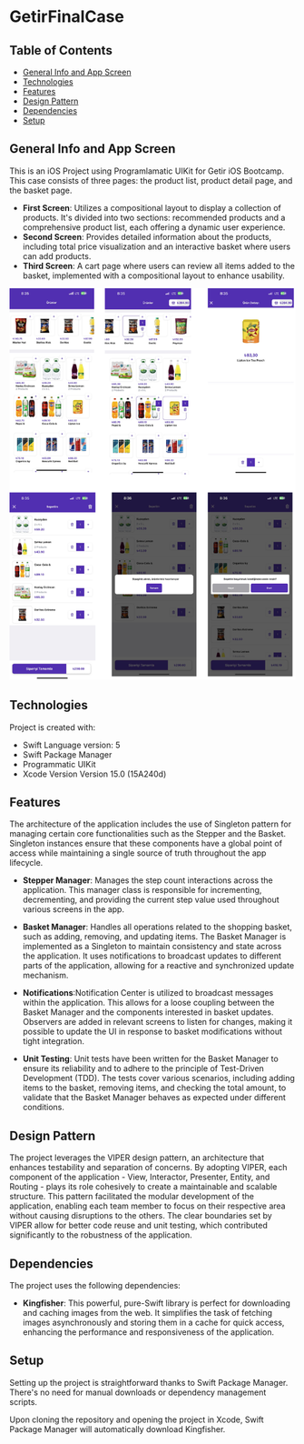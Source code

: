 # GetirFinalCase

## Table of Contents
- [General Info and App Screen](#general-info)
- [Technologies](#technologies)
- [Features](#features)
- [Design Pattern](#design-pattern)
- [Dependencies](#dependencies)
- [Setup](#setup)


## General Info and App Screen
This is an iOS Project using Programlamatic UIKit for Getir iOS Bootcamp. This case consists of three pages: the product list, product detail page, and the basket page.
- **First Screen**: Utilizes a compositional layout to display a collection of products. It's divided into two sections: recommended products and a comprehensive product list, each offering a dynamic user experience.
- **Second Screen**: Provides detailed information about the products, including total price visualization and an interactive basket where users can add products.
- **Third Screen**: A cart page where users can review all items added to the basket, implemented with a compositional layout to enhance usability.


![Screens](https://github.com/elifilaykandemir/GetirFinalCase/blob/main/GetirScreens.png)

## Technologies
Project is created with:
- Swift Language version: 5
- Swift Package Manager
- Programmatic UIKit
- Xcode Version Version 15.0 (15A240d)

## Features

The architecture of the application includes the use of Singleton pattern for managing certain core functionalities such as the Stepper and the Basket. Singleton instances ensure that these components have a global point of access while maintaining a single source of truth throughout the app lifecycle.

- **Stepper Manager**: Manages the step count interactions across the application. This manager class is responsible for incrementing, decrementing, and providing the current step value used throughout various screens in the app.

- **Basket Manager**: Handles all operations related to the shopping basket, such as adding, removing, and updating items. The Basket Manager is implemented as a Singleton to maintain consistency and state across the application. It uses notifications to broadcast updates to different parts of the application, allowing for a reactive and synchronized update mechanism.

- **Notifications**:Notification Center is utilized to broadcast messages within the application. This allows for a loose coupling between the Basket Manager and the components interested in basket updates. Observers are added in relevant screens to listen for changes, making it possible to update the UI in response to basket modifications without tight integration.

- **Unit Testing**: Unit tests have been written for the Basket Manager to ensure its reliability and to adhere to the principle of Test-Driven Development (TDD). The tests cover various scenarios, including adding items to the basket, removing items, and checking the total amount, to validate that the Basket Manager behaves as expected under different conditions.

## Design Pattern
The project leverages the VIPER design pattern, an architecture that enhances testability and separation of concerns. By adopting VIPER, each component of the application - View, Interactor, Presenter, Entity, and Routing - plays its role cohesively to create a maintainable and scalable structure. This pattern facilitated the modular development of the application, enabling each team member to focus on their respective area without causing disruptions to the others. The clear boundaries set by VIPER allow for better code reuse and unit testing, which contributed significantly to the robustness of the application.

## Dependencies
The project uses the following dependencies:

- **Kingfisher**: This powerful, pure-Swift library is perfect for downloading and caching images from the web. It simplifies the task of fetching images asynchronously and storing them in a cache for quick access, enhancing the performance and responsiveness of the application.


## Setup
Setting up the project is straightforward thanks to Swift Package Manager. There's no need for manual downloads or dependency management scripts.

Upon cloning the repository and opening the project in Xcode, Swift Package Manager will automatically download Kingfisher.


